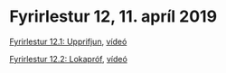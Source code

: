 
# Fyrirlestur 12, 11. apríl 2019

[Fyrirlestur 12.1: Upprifjun](12.1.upprifjun.md), [vídeó](https://youtu.be/)

[Fyrirlestur 12.2: Lokapróf](12.2.lokapróf.md), [vídeó](https://youtu.be/)
